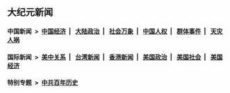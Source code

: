 ## 大纪元新闻

#### 中国新闻 &nbsp;>&nbsp; [中国经济](indexes/ncid283/README.md?05232045) &nbsp;| &nbsp; [大陆政治](indexes/ncid277/README.md?05232045) &nbsp;| &nbsp; [社会万象](indexes/ncid282/README.md?05232045) &nbsp;| &nbsp; [中国人权](indexes/ncid278/README.md?05232045) &nbsp;| &nbsp; [群体事件](indexes/ncid279/README.md?05232045) &nbsp;| &nbsp; [天灾人祸](indexes/ncid280/README.md?05232045)

#### 国际新闻 &nbsp;>&nbsp; [美中关系](indexes/nf1412576/README.md?05232045) &nbsp;| &nbsp; [台湾新闻](indexes/ncid1349361/README.md?05232045) &nbsp;| &nbsp; [香港新闻](indexes/ncid1349362/README.md?05232045) &nbsp;| &nbsp; [美国政治](indexes/ncid1078159/README.md?05232045) &nbsp;| &nbsp; [美国社会](indexes/ncid1078160/README.md?05232045) &nbsp;| &nbsp; [美国经济](indexes/ncid1078158/README.md?05232045)

#### 特别专题 &nbsp;>&nbsp; [中共百年历史](https://github.com/easy2view/epoch-special/blob/master/README.md?05232045)  
